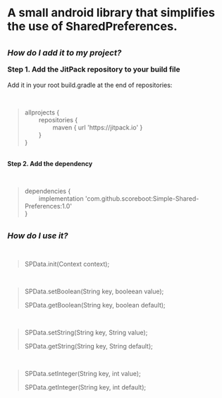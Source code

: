 <p><span style="font-size: 26px;"><strong>A small android library that simplifies the use of SharedPreferences.</strong></span><em><br></em><br><br><strong><em><span style="font-size: 18px;">How do I add it to my project?</span></em></strong><br><br><strong><span style="font-size: 16px;">Step 1. Add the JitPack repository to your build file</span></strong><br><br>Add it in your root build.gradle at the end of repositories:</p>
<p><br></p>
<blockquote>
    <p>allprojects {<br>&nbsp; &nbsp; &nbsp; &nbsp; repositories {<br>&nbsp; &nbsp; &nbsp; &nbsp; &nbsp; &nbsp; &nbsp; &nbsp; maven { url &apos;https://jitpack.io&apos; }<br>&nbsp; &nbsp; &nbsp; &nbsp; }<br>}</p>
</blockquote>
<p><br><strong>Step 2. Add the dependency</strong></p>
<p><br></p>
<blockquote>
    <p>dependencies {<br>&nbsp; &nbsp; &nbsp; &nbsp; implementation &apos;com.github.scoreboot:Simple-Shared-Preferences:1.0&apos;<br>}</p>
</blockquote>
<p><em><strong><br></strong></em><span style="font-size: 18px;"><strong><em>How do I use it?</em></strong></span></p>
<p><br></p>
<blockquote>
    <p>SPData.init(Context context);</p>
</blockquote>
<p><br></p>
<blockquote>
    <p></p>
    <p>SPData.setBoolean(String key, booleean value);</p>
    <p>SPData.getBoolean(String key, boolean default);</p>
</blockquote>
<p><br></p>
<blockquote>
    <p>SPData.setString(String key, String value);</p>
    <p>SPData.getString(String key, String default);</p>
</blockquote>
<p><br></p>
<blockquote>
    <p>SPData.setInteger(String key, int value);</p>
    <p>SPData.getInteger(String key, int default);</p>
</blockquote>
<p><br><br><br><br><br></p>
